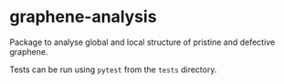 # graphene-analysis
Package to analyse global and local structure of pristine and defective graphene.

Tests can be run using `pytest` from the `tests` directory.
